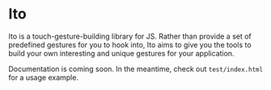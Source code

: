 # Ito

Ito is a touch-gesture-building library for JS.  Rather than provide a set of predefined gestures for you to hook into, Ito aims to give you the tools to build your own interesting and unique gestures for your application.

Documentation is coming soon.  In the meantime, check out `test/index.html` for a usage example.